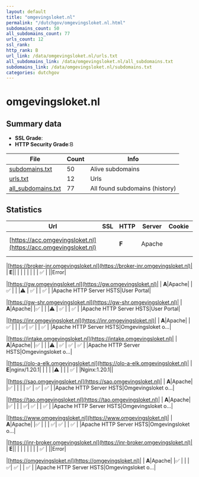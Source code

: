 ```yaml
---
layout: default
title: "omgevingsloket.nl"
permalink: "/dutchgov/omgevingsloket.nl.html"
subdomains_count: 50
all_subdomains_count: 77
urls_count: 12
ssl_rank: 
http_rank: B
url_link: /data/omgevingsloket.nl/urls.txt
all_subdomains_link: /data/omgevingsloket.nl/all_subdomains.txt
subdomains_link: /data/omgevingsloket.nl/subdomains.txt
categories: dutchgov
---
```



# omgevingsloket.nl
## Summary data


 - **SSL Grade**:
 - **HTTP Security Grade**:B


| File       | Count | Info |
|------------|-------|------|
|[subdomains.txt](/data/omgevingsloket.nl/subdomains.txt)|50|Alive subdomains|
|[urls.txt](/data/omgevingsloket.nl/urls.txt)|12|Urls|
|[all_subdomains.txt](/data/omgevingsloket.nl/all_subdomains.txt)|77|All found subdomains (history)|


## Statistics


| Url | SSL | HTTP | Server | Cookie | HSTS | CORS | CTO | CSP | XFO | XXP | RP |FP| Tech |Title |
|--------|-------|-------|------|------|------|------|------|------|------|------|------|------|------|------|
|[https://acc.omgevingsloket.nl](https://acc.omgevingsloket.nl)| | **F**|Apache| | | | | | | | :white_check_mark: | |Apache HTTP Server|Access to the re...|


|[https://broker-inr.omgevingsloket.nl](https://broker-inr.omgevingsloket.nl)| | **E**|| | | | | | | | :white_check_mark: | ||Error|


|[https://gw.omgevingsloket.nl](https://gw.omgevingsloket.nl)| | **A**|Apache| |:white_check_mark: | | |:warning: | :white_check_mark: | | :white_check_mark: | |Apache HTTP Server HSTS|User Portal|


|[https://gw-shr.omgevingsloket.nl](https://gw-shr.omgevingsloket.nl)| | **A**|Apache| |:white_check_mark: | | |:warning: | :white_check_mark: | | :white_check_mark: | |Apache HTTP Server HSTS|User Portal|


|[https://inr.omgevingsloket.nl](https://inr.omgevingsloket.nl)| | **A**|Apache| |:white_check_mark: | | | :white_check_mark:| :white_check_mark: | | :white_check_mark: | |Apache HTTP Server HSTS|Omgevingsloket o...|


|[https://intake.omgevingsloket.nl](https://intake.omgevingsloket.nl)| | **A**|Apache| |:white_check_mark: | | |:warning: | :white_check_mark: | :white_check_mark: | :white_check_mark: | |Apache HTTP Server HSTS|Omgevingsloket o...|


|[https://olo-a-elk.omgevingsloket.nl](https://olo-a-elk.omgevingsloket.nl)| | **E**|nginx/1.20.1| | | | |:warning: | | | :white_check_mark: | |Nginx:1.20.1||


|[https://sao.omgevingsloket.nl](https://sao.omgevingsloket.nl)| | **A**|Apache| |:white_check_mark: | | | | :white_check_mark: | :white_check_mark: | :white_check_mark: | |Apache HTTP Server HSTS|Omgevingsloket o...|


|[https://tao.omgevingsloket.nl](https://tao.omgevingsloket.nl)| | **A**|Apache| |:white_check_mark: | | | :white_check_mark:| :white_check_mark: | | :white_check_mark: | |Apache HTTP Server HSTS|Omgevingsloket o...|


|[https://www.omgevingsloket.nl](https://www.omgevingsloket.nl)| | **A**|Apache| |:white_check_mark: | | | :white_check_mark:| :white_check_mark: | | :white_check_mark: | |Apache HTTP Server HSTS|Omgevingsloket o...|


|[https://inr-broker.omgevingsloket.nl](https://inr-broker.omgevingsloket.nl)| | **E**|| | | | | | | | :white_check_mark: | ||Error|


|[https://omgevingsloket.nl](https://omgevingsloket.nl)| | **A**|Apache| |:white_check_mark: | | | :white_check_mark:| :white_check_mark: | | :white_check_mark: | |Apache HTTP Server HSTS|Omgevingsloket o...|

